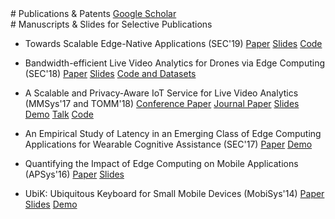 <section class="thirteen columns" markdown="1">
# Publications & Patents
<a href="https://scholar.google.com/citations?user=X8YwFzIAAAAJ" class="btn btn-primary">
  <i class="ai ai-google-scholar"></i> Google Scholar
</a>
</section>

<section class="thirteen columns" markdown="1">
# Manuscripts & Slides for Selective Publications

* Towards Scalable Edge-Native Applications (SEC'19) [Paper](assets/sec19.pdf) [Slides](https://docs.google.com/presentation/d/1p_54Z0LJeBf_RWuUiws9AD6goon7Ezh-BZnwBb4u0SQ/edit?usp=sharing) [Code](https://github.com/cmusatyalab/sec19-scalable-edge-native-applications)

* Bandwidth-efficient Live Video Analytics for Drones via Edge Computing (SEC'18) [Paper](assets/sec18.pdf) [Slides](assets/SEC18.pptx) [Code and Datasets](https://github.com/cmusatyalab/dronesearch)

* A Scalable and Privacy-Aware IoT Service for Live Video Analytics (MMSys'17 and TOMM'18) [Conference Paper](assets/mmsys17.pdf) [Journal Paper](assets/tomm18.pdf) [Slides](assets/MMSys17.pptx) [Demo](https://youtu.be/gQa8oScFS94) [Talk](https://youtu.be/dUrXwauMTSQ) [Code](https://github.com/cmusatyalab/rtface)

* An Empirical Study of Latency in an Emerging Class of Edge Computing Applications for Wearable Cognitive Assistance (SEC'17) [Paper](assets/sec17.pdf) [Demo](https://youtu.be/uy17Hz5xvmY)

* Quantifying the Impact of Edge Computing on Mobile Applications (APSys'16) [Paper](assets/apsys16.pdf) [Slides](assets/APSys16.pptx)

* UbiK: Ubiquitous Keyboard for Small Mobile Devices (MobiSys'14) [Paper](assets/mobisys14.pdf) [Slides](assets/MobiSys14.pptx) [Demo](https://www.youtube.com/watch?v=RIIQGNYCFyk)

</section>

